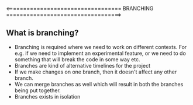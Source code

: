 <================================== BRANCHING ==================================>

## What is branching?

- Branching is required where we need to work on different contexts. For e.g. if we need to implement an experimental feature, or we need to do something that will break the code in some way etc.
- Branches are kind of alternative timelines for the project
- If we make changes on one branch, then it doesn't affect any other branch.
- We can merge branches as well which will result in both the branches being put together.
- Branches exists in isolation
